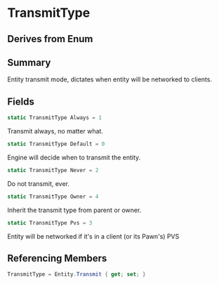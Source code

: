 # TransmitType

## Derives from Enum

## Summary

Entity transmit mode, dictates when entity will be networked to clients.
## Fields

```c#
static TransmitType Always = 1
```
Transmit always, no matter what.
```c#
static TransmitType Default = 0
```
Engine will decide when to transmit the entity.
```c#
static TransmitType Never = 2
```
Do not transmit, ever.
```c#
static TransmitType Owner = 4
```
Inherit the transmit type from parent or owner.
```c#
static TransmitType Pvs = 3
```
Entity will be networked if it's in a client (or its Pawn's) PVS
## Referencing Members

```c#
TransmitType = Entity.Transmit { get; set; } 
```
